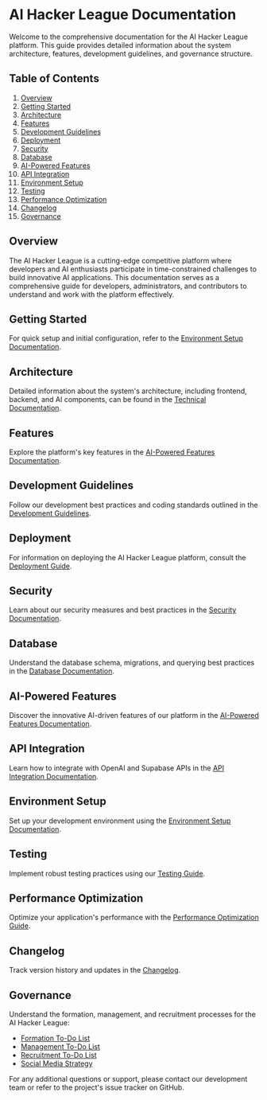 # AI Hacker League Documentation

Welcome to the comprehensive documentation for the AI Hacker League platform. This guide provides detailed information about the system architecture, features, development guidelines, and governance structure.

## Table of Contents

1. [Overview](#overview)
2. [Getting Started](#getting-started)
3. [Architecture](#architecture)
4. [Features](#features)
5. [Development Guidelines](#development-guidelines)
6. [Deployment](#deployment)
7. [Security](#security)
8. [Database](#database)
9. [AI-Powered Features](#ai-powered-features)
10. [API Integration](#api-integration)
11. [Environment Setup](#environment-setup)
12. [Testing](#testing)
13. [Performance Optimization](#performance-optimization)
14. [Changelog](#changelog)
15. [Governance](#governance)

## Overview

The AI Hacker League is a cutting-edge competitive platform where developers and AI enthusiasts participate in time-constrained challenges to build innovative AI applications. This documentation serves as a comprehensive guide for developers, administrators, and contributors to understand and work with the platform effectively.

## Getting Started

For quick setup and initial configuration, refer to the [Environment Setup Documentation](environment.md).

## Architecture

Detailed information about the system's architecture, including frontend, backend, and AI components, can be found in the [Technical Documentation](TechnicalDocumentation.jsx).

## Features

Explore the platform's key features in the [AI-Powered Features Documentation](ai-powered-features.md).

## Development Guidelines

Follow our development best practices and coding standards outlined in the [Development Guidelines](development-guidelines.md).

## Deployment

For information on deploying the AI Hacker League platform, consult the [Deployment Guide](deployment.md).

## Security

Learn about our security measures and best practices in the [Security Documentation](security.md).

## Database

Understand the database schema, migrations, and querying best practices in the [Database Documentation](database.md).

## AI-Powered Features

Discover the innovative AI-driven features of our platform in the [AI-Powered Features Documentation](ai-powered-features.md).

## API Integration

Learn how to integrate with OpenAI and Supabase APIs in the [API Integration Documentation](api.md).

## Environment Setup

Set up your development environment using the [Environment Setup Documentation](environment.md).

## Testing

Implement robust testing practices using our [Testing Guide](testing.md).

## Performance Optimization

Optimize your application's performance with the [Performance Optimization Guide](performance.md).

## Changelog

Track version history and updates in the [Changelog](changelog.md).

## Governance

Understand the formation, management, and recruitment processes for the AI Hacker League:

- [Formation To-Do List](governance/01_formation.md)
- [Management To-Do List](governance/02_management.md)
- [Recruitment To-Do List](governance/03_recruitment.md)
- [Social Media Strategy](governance/04_social_media.md)

For any additional questions or support, please contact our development team or refer to the project's issue tracker on GitHub.